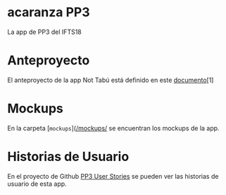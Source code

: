 # acaranza PP3

La app de PP3 del IFTS18

# Anteproyecto

El anteproyecto de la app Not Tabú está definido en este [documento](https://docs.google.com/document/d/1S3DGBCOWCxnysYl58zRI5p3nQugF-5Av/edit#heading=h.gjdgxs)[1]



# Mockups

En la carpeta [`mockups`]([/mockups/](https://github.com/Acaranza/PP3/blob/main/Mockups%20Not%20Tabu) se encuentran los mockups de la app.

# Historias de Usuario

En el proyecto de Github [PP3 User Stories](https://github.com/Acaranza/PP3/projects/1)
se pueden ver las historias de usuario de esta app.



